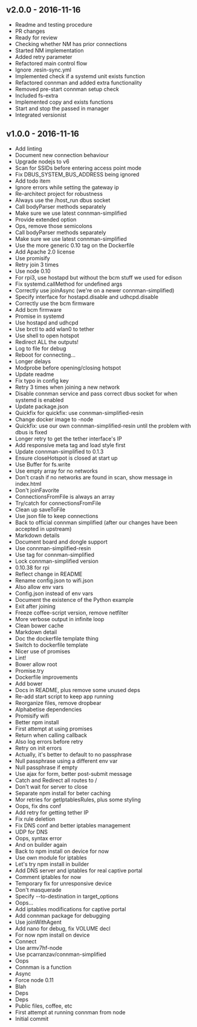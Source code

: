 ## v2.0.0 - 2016-11-16

- Readme and testing procedure
- PR changes
- Ready for review
- Checking whether NM has prior connections
- Started NM implementation
- Added retry parameter
- Refactored main control flow
- Ignore .resin-sync.yml
- Implemented check if a systemd unit exists function
- Refactored connman and added extra functionality
- Removed pre-start connman setup check
- Included fs-extra
- Implemented copy and exists functions
- Start and stop the passed in manager
- Integrated versionist

## v1.0.0 - 2016-11-16

- Add linting
- Document new connection behaviour
- Upgrade nodejs to v6
- Scan for SSIDs before entering access point mode
- Fix DBUS_SYSTEM_BUS_ADDRESS being ignored
- Add todo item
- Ignore errors while setting the gateway ip
- Re-architect project for robustness
- Always use the /host_run dbus socket
- Call bodyParser methods separately
- Make sure we use latest connman-simplified
- Provide extended option
- Ops, remove those semicolons
- Call bodyParser methods separately
- Make sure we use latest connman-simplified
- Use the more generic 0.10 tag on the Dockerfile
- Add Apache 2.0 license
- Use promisify
- Retry join 3 times
- Use node 0.10
- For rpi3, use hostapd but without the bcm stuff we used for edison
- Fix systemd.callMethod for undefined args
- Correctly use joinAsync (we're on a newer connman-simplified)
- Specify interface for hostapd.disable and udhcpd.disable
- Correctly use the bcm firmware
- Add bcm firmware
- Promise in systemd
- Use hostapd and udhcpd
- Use brctl to add wlan0 to tether
- Use shell to open hotspot
- Redirect ALL the outputs!
- Log to file for debug
- Reboot for connecting...
- Longer delays
- Modprobe before opening/closing hotspot
- Update readme
- Fix typo in config key
- Retry 3 times when joining a new network
- Disable connman service and pass correct dbus socket for when systemd is enabled
- Update package.json
- Quickfix for quickfix: use connman-simplified-resin
- Change docker image to <machine-name>-node
- Quickfix: use our own connman-simplified-resin until the problem with dbus is fixed
- Longer retry to get the tether interface's IP
- Add responsive meta tag and load style first
- Update connman-simplified to 0.1.3
- Ensure closeHotspot is closed at start up
- Use Buffer for fs.write
- Use empty array for no networks
- Don't crash if no networks are found in scan, show message in index.html
- Don't joinFavorite
- ConnectionsFromFile is always an array
- Try/catch for connectionsFromFile
- Clean up saveToFile
- Use json file to keep connections
- Back to official connman simplified (after our changes have been accepted in upstream)
- Markdown details
- Document board and dongle support
- Use connman-simplified-resin
- Use tag for connman-simplified
- Lock connman-simplified version
- 0.10.38 for rpi
- Reflect change in README
- Rename config.json to wifi.json
- Also allow env vars
- Config.json instead of env vars
- Document the existence of the Python example
- Exit after joining
- Freeze coffee-script version, remove netfilter
- More verbose output in infinite loop
- Clean bower cache
- Markdown detail
- Doc the dockerfile template thing
- Switch to dockerfile template
- Nicer use of promises
- Lint!
- Bower allow root
- Promise.try
- Dockerfile improvements
- Add bower
- Docs in README, plus remove some unused deps
- Re-add start script to keep app running
- Reorganize files, remove dropbear
- Alphabetise dependencies
- Promisify wifi
- Better npm install
- First attempt at using promises
- Return when calling callback
- Also log errors before retry
- Retry on init errors
- Actually, it's better to default to no passphrase
- Null passphrase using a different env var
- Null passphrase if empty
- Use ajax for form, better post-submit message
- Catch and Redirect all routes to /
- Don't wait for server to close
- Separate npm install for beter caching
- Mor retries for getIptablesRules, plus some styling
- Oops, fix dns conf
- Add retry for getting tether IP
- Fix rule deletion
- Fix DNS conf and better iptables management
- UDP for DNS
- Oops, syntax error
- And on builder again
- Back to npm install on device for now
- Use own module for iptables
- Let's try npm install in builder
- Add DNS server and iptables for real captive portal
- Comment iptables for now
- Temporary fix for unresponsive device
- Don't masquerade
- Specify --to-destination in target_options
- Oops...
- Add iptables modifications for captive portal
- Add connman package for debugging
- Use joinWithAgent
- Add nano for debug, fix VOLUME decl
- For now npm install on device
- Connect
- Use armv7hf-node
- Use pcarranzav/connman-simplified
- Oops
- Connman is a function
- Async
- Force node 0.11
- Blah
- Deps
- Deps
- Public files, coffee, etc
- First attempt at running connman from node
- Initial commit